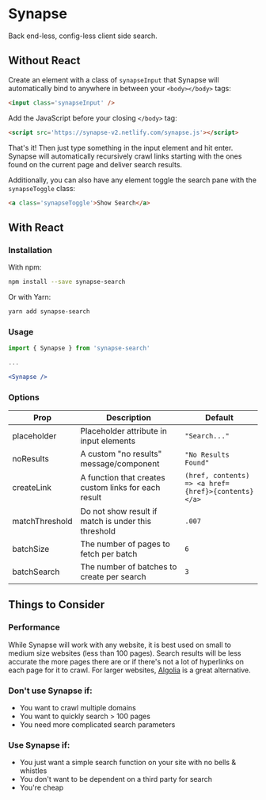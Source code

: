 # Synapse

Back end-less, config-less client side search.

## Without React

Create an element with a class of `synapseInput` that Synapse will automatically bind to anywhere in between your `<body></body>` tags:

```html
<input class='synapseInput' />
```

Add the JavaScript before your closing `</body>` tag:

```html
<script src='https://synapse-v2.netlify.com/synapse.js'></script>
```

That's it! Then just type something in the input element and hit enter. Synapse will automatically recursively crawl links starting with the ones found on the current page and deliver search results.

Additionally, you can also have any element toggle the search pane with the `synapseToggle` class:

```html
<a class='synapseToggle'>Show Search</a>
```

## With React

### Installation

With npm:

```bash
npm install --save synapse-search
```

Or with Yarn:

```bash
yarn add synapse-search
```

### Usage

```jsx
import { Synapse } from 'synapse-search'

...

<Synapse />
```

### Options

Prop | Description | Default
--- | --- | ---
placeholder | Placeholder attribute in input elements | `"Search..."`
noResults | A custom "no results" message/component | `"No Results Found"`
createLink | A function that creates custom links for each result | `(href, contents) => <a href={href}>{contents}</a>`
matchThreshold | Do not show result if match is under this threshold | `.007`
batchSize | The number of pages to fetch per batch | `6`
batchSearch | The number of batches to create per search | `3`

## Things to Consider

### Performance

While Synapse will work with any website, it is best used on small to medium size websites (less than 100 pages). Search results will be less accurate the more pages there are or if there's not a lot of hyperlinks on each page for it to crawl. For larger websites, [Algolia](https://www.algolia.com/) is a great alternative.

### Don't use Synapse if:

- You want to crawl multiple domains
- You want to quickly search > 100 pages
- You need more complicated search parameters

### Use Synapse if:

- You just want a simple search function on your site with no bells & whistles
- You don't want to be dependent on a third party for search
- You're cheap